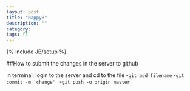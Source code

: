```yaml
---
layout: post
title: "HappyB"
description: ""
category: 
tags: []
---
```

{% include JB/setup %}


##How to submit the changes in the server to github

in terminal, login to the server and cd to the file
-`git add filename`
-`git commit -m 'change' `
-`git push -u origin master`
